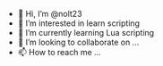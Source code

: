 - 👋 Hi, I’m @nolt23
- 👀 I’m interested in learn scripting
- 🌱 I’m currently learning Lua scripting
- 💞️ I’m looking to collaborate on ...
- 📫 How to reach me ...

<!---
Nolt23yay/Nolt23yay is a ✨ special ✨ repository because its `README.md` (this file) appears on your GitHub profile.
You can click the Preview link to take a look at your changes.
--->
